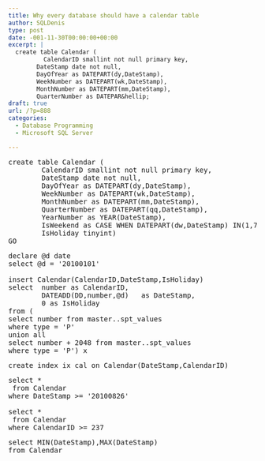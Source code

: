 ```yaml
---
title: Why every database should have a calendar table
author: SQLDenis
type: post
date: -001-11-30T00:00:00+00:00
excerpt: |
  create table Calendar (
          CalendarID smallint not null primary key,
  		DateStamp date not null,
  		DayOfYear as DATEPART(dy,DateStamp),
  		WeekNumber as DATEPART(wk,DateStamp),
  		MonthNumber as DATEPART(mm,DateStamp),
  		QuarterNumber as DATEPAR&hellip;
draft: true
url: /?p=888
categories:
  - Database Programming
  - Microsoft SQL Server

---
```

<pre>create table Calendar (
        CalendarID smallint not null primary key,
		DateStamp date not null,
		DayOfYear as DATEPART(dy,DateStamp),
		WeekNumber as DATEPART(wk,DateStamp),
		MonthNumber as DATEPART(mm,DateStamp),
		QuarterNumber as DATEPART(qq,DateStamp),
		YearNumber as YEAR(DateStamp),
		IsWeekend as CASE WHEN DATEPART(dw,DateStamp) IN(1,7) then 1 else 0 end,
		IsHoliday tinyint)
GO</pre>

<pre>declare @d date
select @d = '20100101'				
	
insert Calendar(CalendarID,DateStamp,IsHoliday)					
select	number as CalendarID,
		DATEADD(DD,number,@d)	as DateStamp,
		0 as IsHoliday
from (				
select number from master..spt_values
where type = 'P'
union all
select number + 2048 from master..spt_values
where type = 'P') x</pre>

<pre>create index ix_cal on Calendar(DateStamp,CalendarID)</pre>

<pre>select *
 from Calendar
where DateStamp &gt;= '20100826'

select *
 from Calendar
where CalendarID &gt;= 237</pre>

<pre>select MIN(DateStamp),MAX(DateStamp)
from Calendar</pre>